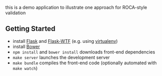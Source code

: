this is a demo application to illustrate one approach for ROCA-style validation


Getting Started
---------------

* install [Flask](http://flask.pocoo.org/) and
  [Flask-WTF](https://flask-wtf.readthedocs.org) (e.g. using
  [virtualenv](http://virtualenv.readthedocs.org))
* install [Bower](http://bower.io)
* `npm install` and `bower install` downloads front-end dependencies
* `make server` launches the development server
* `make bundle` compiles the front-end code (optionally automated with
  `make watch`)
